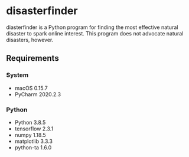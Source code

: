 # disasterfinder

diasterfinder is a Python program for finding the most effective natural disaster to spark online interest.
This program does not advocate natural disasters, however.

## Requirements
### System
- macOS 0.15.7
- PyCharm 2020.2.3

### Python
- Python 3.8.5
- tensorflow 2.3.1
- numpy 1.18.5
- matplotlib 3.3.3
- python-ta 1.6.0
